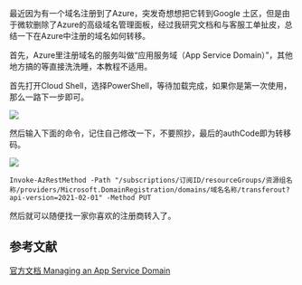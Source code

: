 最近因为有一个域名注册到了Azure，突发奇想想把它转到Google 土区，但是由于微软删除了Azure的高级域名管理面板，经过我研究文档和与客服工单扯皮，总结一下在Azure中注册的域名如何转移。

首先，Azure里注册域名的服务叫做“应用服务域（App Service Domain）”，其他地方搞的等直接洗洗睡，本教程不适用。

首先打开Cloud Shell，选择PowerShell，等待加载完成，如果你是第一次使用，那么一路下一步即可。

![](https://s3jp.blob.core.windows.net/oss/photos/Snipaste_2022-07-13_17-03-27.png)

然后输入下面的命令，记住自己修改一下，不要照抄，最后的authCode即为转移码。

![](https://s3jp.blob.core.windows.net/oss/photos/Snipaste_2022-07-13_17-05-58.png)

```
Invoke-AzRestMethod -Path "/subscriptions/订阅ID/resourceGroups/资源组名称/providers/Microsoft.DomainRegistration/domains/域名名称/transferout?api-version=2021-02-01" -Method PUT
```

然后就可以随便找一家你喜欢的注册商转入了。

## 参考文献

[官方文档 Managing an App Service Domain](https://azure.github.io/AppService/2021/09/22/2021-Managing-ASD.html)
